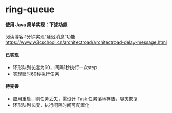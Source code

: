 # ring-queue

#### 使用 Java 简单实现：下述功能
阅读博客:1分钟实现“延迟消息”功能 <https://www.w3cschool.cn/architectroad/architectroad-delay-message.html> 

#### 已实现
* 环形队列长度为60，间隔1秒执行一次step
* 实现延时60秒执行任务

#### 待完善
* 应用重启，则任务丢失，需设计 Task 任务落地存储，容灾恢复
* 环形队列长度，执行间隔时间可配置化
